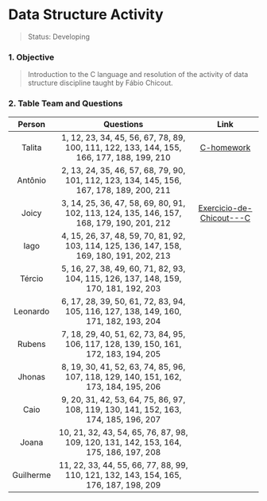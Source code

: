 # Data Structure Activity

>Status: Developing 

### 1. Objective

>Introduction to the C language and resolution of the activity of data structure discipline taught by Fábio Chicout.

### 2. Table Team and Questions

Person       | Questions                                                   | Link
:-------------:| :-----------------------------------------------------------: | :---------------------------------:
Talita       | 1, 12, 23, 34, 45, 56, 67, 78, 89, 100, 111, 122, 133, 144, 155, 166, 177, 188, 199, 210  | [C-homework](https://github.com/talitagiovanna/C-homework)
Antônio      | 2, 13, 24, 35, 46, 57, 68, 79, 90, 101, 112, 123, 134, 145, 156, 167, 178, 189, 200, 211  | 
Joicy        | 3, 14, 25, 36, 47, 58, 69, 80, 91, 102, 113, 124, 135, 146, 157, 168, 179, 190, 201, 212  | [Exercicio-de-Chicout---C](https://github.com/JoicyBrasil/Exercicio-de-Chicout---C)
Iago         | 4, 15, 26, 37, 48, 59, 70, 81, 92, 103, 114, 125, 136, 147, 158, 169, 180, 191, 202, 213  |
Tércio       | 5, 16, 27, 38, 49, 60, 71, 82, 93, 104, 115, 126, 137, 148, 159, 170, 181, 192, 203  |
Leonardo     | 6, 17, 28, 39, 50, 61, 72, 83, 94, 105, 116, 127, 138, 149, 160, 171, 182, 193, 204  |
Rubens       | 7, 18, 29, 40, 51, 62, 73, 84, 95, 106, 117, 128, 139, 150, 161, 172, 183, 194, 205  |
Jhonas       | 8, 19, 30, 41, 52, 63, 74, 85, 96, 107, 118, 129, 140, 151, 162, 173, 184, 195, 206  |
Caio         | 9, 20, 31, 42, 53, 64, 75, 86, 97, 108, 119, 130, 141, 152, 163, 174, 185, 196, 207  |
Joana        | 10, 21, 32, 43, 54, 65, 76, 87, 98, 109, 120, 131, 142, 153, 164, 175, 186, 197, 208 |
Guilherme    | 11, 22, 33, 44, 55, 66, 77, 88, 99, 110, 121, 132, 143, 154, 165, 176, 187, 198, 209 |
